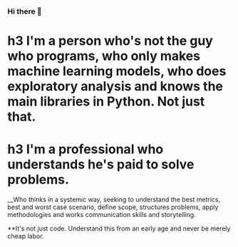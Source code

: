 ### Hi there 👋

# h3 I'm a person who's not the guy who programs, who only makes machine learning models, who does exploratory analysis and knows the main libraries in Python. Not just that.

# h3 I'm a professional who understands he's paid to solve problems.

__Who thinks in a systemic way, seeking to understand the best metrics, best and worst case scenario, define scope, structures problems, apply methodologies and works communication skills and storytelling.

**It's not just code. Understand this from an early age and never be merely cheap labor.
